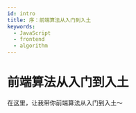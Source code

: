 ```yaml
---
id: intro
title: 序：前端算法从入门到入土
keywords:
  - JavaScript
  - frontend
  - algorithm
---
```


# 前端算法从入门到入土

在这里，让我带你前端算法从入门到入土～

